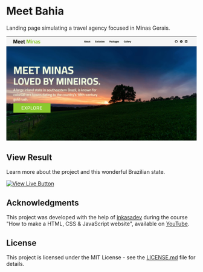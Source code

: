 # Meet Bahia

Landing page simulating a travel agency focused in Minas Gerais.

<a href="https://gabriel-venezian.github.io/meet-minas">
  <img src="./assets/img/screenshot.jpg" alt="Project screenshot">
</a>

## View Result

Learn more about the project and this wonderful Brazilian state.

<a href="https://gabriel-venezian.github.io/meet-minas"><img src="https://img.shields.io/badge/View%20Online-88CC11?style=for-the-badge" alt="View Live Button"></a>

## Acknowledgments

This project was developed with the help of [inkasadev](https://github.com/inkasadev) during the course "How to make a HTML, CSS & JavaScript website", available on [YouTube](https://www.youtube.com/watch?v=KdcNYSvBG4o&list=PL28O_hEAqjAvgaJOpfkmnOPHarc546QOt).

## License
This project is licensed under the MIT License - see the [LICENSE.md](https://github.com/gabriel-venezian/meet-minas/blob/main/LICENSE.md) file for details.
